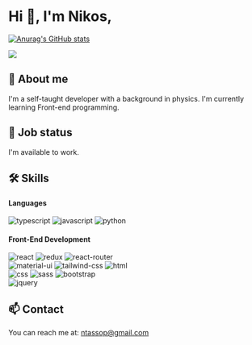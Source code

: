 # Hi :wave:, I'm Nikos,


[![Anurag's GitHub stats](https://github-readme-stats.vercel.app/api?username=Spronks&theme=tokyonight)](https://github.com/anuraghazra/github-readme-stats)

![](https://komarev.com/ghpvc/?username=Spronks)


## :telescope: About me 

I'm a self-taught developer with a background in physics. 
I'm currently learning Front-end programming.

## :satellite: Job status

I'm available to work.

## 🛠️ Skills

#### Languages

![typescript](https://img.shields.io/badge/TypeScript-3178C6?style=for-the-badge&logo=typescript&logoColor=white)
![javascript](https://img.shields.io/badge/JavaScript-323330?style=for-the-badge&logo=javascript&logoColor=F7DF1E)
![python](https://img.shields.io/badge/Python-3776AB?style=for-the-badge&logo=python&logoColor=white)

#### Front-End Development

![react](https://img.shields.io/badge/React-20232A?style=for-the-badge&logo=react&logoColor=61DAFB)
![redux](https://img.shields.io/badge/Redux-593D88?style=for-the-badge&logo=redux&logoColor=white)
![react-router](https://img.shields.io/badge/React_Router-CA4245?style=for-the-badge&logo=react-router&logoColor=white)<br />
![material-ui](https://img.shields.io/badge/Material_UI-0081CB?style=for-the-badge&logo=mui&logoColor=white)
![tailwind-css](https://img.shields.io/badge/tailwind_css-06B6D4?style=for-the-badge&logo=tailwind-css&logoColor=white) 
![html](https://img.shields.io/badge/HTML5-E34F26?style=for-the-badge&logo=html5&logoColor=white)<br />
![css](https://img.shields.io/badge/CSS3-1572B6?style=for-the-badge&logo=css3&logoColor=white)
![sass](https://img.shields.io/badge/SASS-CC6699?style=for-the-badge&logo=sass&logoColor=white)
![bootstrap](https://img.shields.io/badge/Bootstrap-563D7C?style=for-the-badge&logo=bootstrap&logoColor=white)<br />
![jquery](https://img.shields.io/badge/jQuery-0769AD?style=for-the-badge&logo=jquery&logoColor=white)


## :mailbox: Contact
You can reach me at: ntassop@gmail.com




